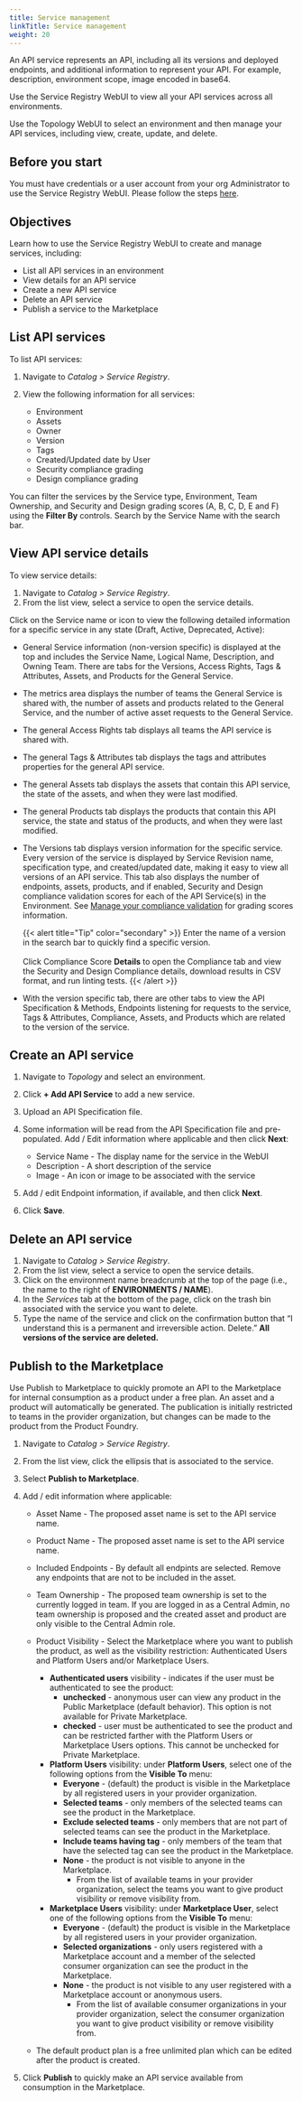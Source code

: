 ```yaml
---
title: Service management
linkTitle: Service management
weight: 20
---
```


An API service represents an API, including all its versions and deployed endpoints, and additional information to represent your API. For example, description, environment scope, image encoded in base64.

Use the Service Registry WebUI to view all your API services across all environments.

Use the Topology WebUI to select an environment and then manage your API services, including view, create, update, and delete.

## Before you start

You must have credentials or a user account from your org Administrator to use the Service Registry WebUI.  Please follow the steps [here](https://docs.axway.com/bundle/platform-management/page/docs/management_guide/organizations/managing_organizations/index.html#managing-users).

## Objectives

Learn how to use the Service Registry WebUI to create and manage services, including:

* List all API services in an environment
* View details for an API service
* Create a new API service
* Delete an API service
* Publish a service to the Marketplace

## List API services

To list API services:

1. Navigate to *Catalog > Service Registry*.
2. View the following information for all services:

   * Environment
   * Assets
   * Owner
   * Version
   * Tags
   * Created/Updated date by User
   * Security compliance grading
   * Design compliance grading

You can filter the services by the Service type, Environment, Team Ownership, and Security and Design grading scores (A, B, C, D, E and F) using the **Filter By** controls. Search by the Service Name with the search bar.

## View API service details

To view service details:

1. Navigate to *Catalog > Service Registry*.
2. From the list view, select a service to open the service details.

Click on the Service name or icon to view the following detailed information for a specific service in any state (Draft, Active, Deprecated, Active):

* General Service information (non-version specific) is displayed at the top and includes the Service Name, Logical Name, Description, and Owning Team. There are tabs for the Versions, Access Rights, Tags & Attributes, Assets, and Products for the General Service.
* The metrics area displays the number of teams the General Service is shared with, the number of assets and products related to the General Service, and the number of active asset requests to the General Service.
* The general Access Rights tab displays all teams the API service is shared with.
* The general Tags & Attributes tab displays the tags and attributes properties for the general API service.
* The general Assets tab displays the assets that contain this API service, the state of the assets, and when they were last modified.
* The general Products tab displays the products that contain this API service, the state and status of the products, and when they were last modified.
* The Versions tab displays version information for the specific service. Every version of the service is displayed by Service Revision name, specification type, and created/updated date, making it easy to view all versions of an API service. This tab also displays the number of endpoints, assets, products, and if enabled, Security and Design compliance validation scores for each of the API Service(s) in the Environment. See [Manage your compliance validation](/docs/manage_compliance/#default-grading-scores) for grading scores information.

    {{< alert title="Tip" color="secondary" >}} Enter the name of a version in the search bar to quickly find a specific version. <br /> <br/>Click Compliance Score **Details** to open the Compliance tab and view the Security and Design Compliance details, download results in CSV format, and run linting tests. {{< /alert >}}

* With the version specific tab, there are other tabs to view the API Specification & Methods, Endpoints listening for requests to the service, Tags & Attributes, Compliance, Assets, and Products which are related to the version of the service.

## Create an API service

1. Navigate to *Topology* and select an environment.
2. Click **+ Add API Service** to add a new service.
3. Upload an API Specification file.
4. Some information will be read from the API Specification file and pre-populated. Add / Edit information where applicable and then click **Next**:

    * Service Name - The display name for the service in the WebUI
    * Description - A short description of the service
    * Image - An icon or image to be associated with the service

5. Add / edit Endpoint information, if available, and then click **Next**.
6. Click **Save**.

## Delete an API service

1. Navigate to *Catalog > Service Registry*.
2. From the list view, select a service to open the service details.
3. Click on the environment name breadcrumb at the top of the page (i.e., the name to the right of **ENVIRONMENTS / NAME**).
4. In the *Services* tab at the bottom of the page, click on the trash bin associated with the service you want to delete.
5. Type the name of the service and click on the confirmation button that “I understand this is a permanent and irreversible action. Delete.” **All versions of the service are deleted.**

## Publish to the Marketplace

Use Publish to Marketplace to quickly promote an API to the Marketplace for internal consumption as a product under a free plan. An asset and a product will automatically be generated. The publication is initially restricted to teams in the provider organization, but changes can be made to the product from the Product Foundry.

1. Navigate to *Catalog > Service Registry*.
2. From the list view, click the ellipsis that is associated to the service.
3. Select **Publish to Marketplace**.
4. Add / edit information where applicable:

    * Asset Name - The proposed asset name is set to the API service name.  
    * Product Name - The proposed asset name is set to the API service name.
    * Included Endpoints - By default all endpints are selected. Remove any endpoints that are not to be included in the asset.
    * Team Ownership - The proposed team ownership is set to the currently logged in team.  If you are logged in as a Central Admin, no team ownership is proposed and the created asset and product are only visible to the Central Admin role.
    * Product Visibility -  Select the Marketplace where you want to publish the product, as well as the visibility restriction: Authenticated Users and Platform Users and/or Marketplace Users.
      
        * **Authenticated users** visibility - indicates if the user must be authenticated to see the product:
            * **unchecked** - anonymous user can view any product in the Public Marketplace (default behavior). This option is not available for Private Marketplace.
            * **checked** - user must be authenticated to see the product and can be restricted farther with the Platform Users or Marketplace Users options. This cannot be unchecked for Private Marketplace.
        * **Platform Users** visibility: under **Platform Users**, select one of the following options from the **Visible To** menu:
            * **Everyone** - (default) the product is visible in the Marketplace by all registered users in your provider organization.
            * **Selected teams** - only members of the selected teams can see the product in the Marketplace.
            * **Exclude selected teams** - only members that are not part of selected teams can see the product in the Marketplace.
            * **Include teams having tag** - only members of the team that have the selected tag can see the product in the Marketplace.
            * **None** - the product is not visible to anyone in the Marketplace.
                * From the list of available teams in your provider organization, select the teams you want to give product visibility or remove visibility from.
        * **Marketplace Users** visibility: under **Marketplace User**, select one of the following options from the **Visible To** menu:
            * **Everyone** - (default) the product is visible in the Marketplace by all registered users in your provider organization.
            * **Selected organizations** - only users registered with a Marketplace account and a member of the selected consumer organization can see the product in the Marketplace.
            * **None** - the product is not visible to any user registered with a Marketplace account or anonymous users.
                * From the list of available consumer organizations in your provider organization, select the consumer organization you want to give product visibility or remove visibility from.
   
    * The default product plan is a free unlimited plan which can be edited after the product is created.

5. Click **Publish** to quickly make an API service available from consumption in the Marketplace.
